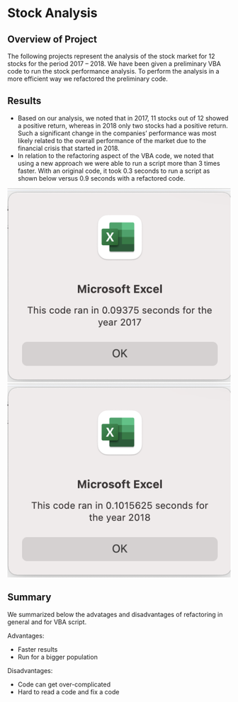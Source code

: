 # Stock Analysis
 
## Overview of Project

The following projects represent the analysis of the stock market for 12 stocks for the period 2017 – 2018. We have been given a preliminary VBA code to run the stock performance analysis. To perform the analysis in a more efficient way we refactored the preliminary code.

## Results
* Based on our analysis, we noted that in 2017, 11 stocks out of 12 showed a positive return, whereas in 2018 only two stocks had a positive return. Such a significant change in the companies’ performance was most likely related to the overall performance of the market due to the financial crisis that started in 2018.
* In relation to the refactoring aspect of the VBA code, we noted that using a new approach we were able to run a script more than 3 times faster. With an original code, it took 0.3 seconds to run a script as shown below versus 0.9 seconds with a refactored code. 

<img src = "Resources/VBA_Challenge_2017.png">
<img src = "Resources/VBA_Challenge_2018.png">


## Summary
We summarized below the advatages and disadvantages of refactoring in general and for VBA script.

Advantages:
* Faster results
* Run for a bigger population

Disadvantages:
* Code can get over-complicated
* Hard to read a code and fix a code
